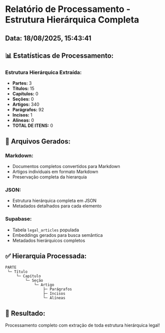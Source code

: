 # Relatório de Processamento - Estrutura Hierárquica Completa

## Data: 18/08/2025, 15:43:41

## 📊 Estatísticas de Processamento:

### Estrutura Hierárquica Extraída:
- **Partes:** 3
- **Títulos:** 15
- **Capítulos:** 0
- **Seções:** 0
- **Artigos:** 340
- **Parágrafos:** 92
- **Incisos:** 1
- **Alíneas:** 0
- **TOTAL DE ITENS:** 0

## 📁 Arquivos Gerados:

### Markdown:
- Documentos completos convertidos para Markdown
- Artigos individuais em formato Markdown
- Preservação completa da hierarquia

### JSON:
- Estrutura hierárquica completa em JSON
- Metadados detalhados para cada elemento

### Supabase:
- Tabela `legal_articles` populada
- Embeddings gerados para busca semântica
- Metadados hierárquicos completos

## ✅ Hierarquia Processada:

```
PARTE
 └─ Título
     └─ Capítulo
         └─ Seção
             └─ Artigo
                 ├─ Parágrafos
                 ├─ Incisos
                 └─ Alíneas
```

## 🎯 Resultado:

Processamento completo com extração de toda estrutura hierárquica legal!
